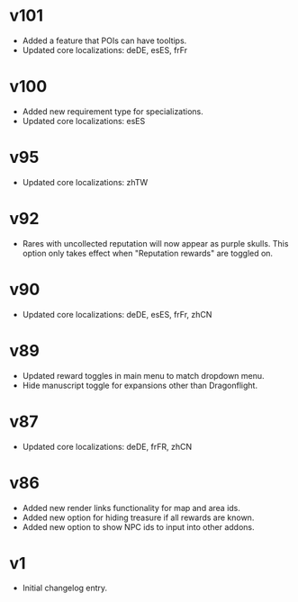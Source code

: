 # v101

* Added a feature that POIs can have tooltips.
* Updated core localizations: deDE, esES, frFr

# v100

* Added new requirement type for specializations.
* Updated core localizations: esES

# v95

* Updated core localizations: zhTW

# v92

* Rares with uncollected reputation will now appear as purple skulls. This option only
  takes effect when "Reputation rewards" are toggled on.

# v90

* Updated core localizations: deDE, esES, frFr, zhCN

# v89

* Updated reward toggles in main menu to match dropdown menu.
* Hide manuscript toggle for expansions other than Dragonflight.

# v87

* Updated core localizations: deDE, frFR, zhCN

# v86

* Added new render links functionality for map and area ids.
* Added new option for hiding treasure if all rewards are known.
* Added new option to show NPC ids to input into other addons.

# v1

* Initial changelog entry.
